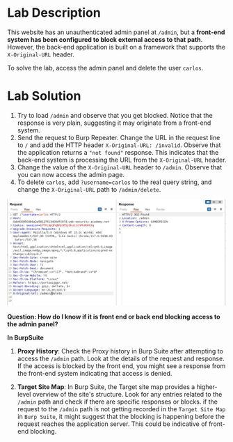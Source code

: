 # Lab Description

This website has an unauthenticated admin panel at `/admin`, but a **front-end system has been configured to block external access to that path**. However, the back-end application is built on a framework that supports the `X-Original-URL` header.

To solve the lab, access the admin panel and delete the user `carlos`.

# Lab Solution

1. Try to load `/admin` and observe that you get blocked. Notice that the response is very plain, suggesting it may originate from a front-end system.
2. Send the request to Burp Repeater. Change the URL in the request line to `/` and add the HTTP header `X-Original-URL: /invalid`. Observe that the application returns a `"not found"` response. This indicates that the back-end system is processing the URL from the `X-Original-URL` header.
3. Change the value of the `X-Original-URL` header to `/admin`. Observe that you can now access the admin page.
4. To delete `carlos`, add `?username=carlos` to the real query string, and change the `X-Original-URL` path to `/admin/delete`.

![Final query](query-in-path-url-in-x-original-url.png)


**Question: How do I know if it is front end or back end blocking access to the admin panel?**

**In BurpSuite**

1. **Proxy History**: Check the Proxy history in Burp Suite after attempting to access the `/admin` path. Look at the details of the request and response. If the access is blocked by the front end, you might see a response from the front-end system indicating that access is denied.

2. **Target Site Map**: In Burp Suite, the Target site map provides a higher-level overview of the site's structure. Look for any entries related to the `/admin` path and check if there are specific responses or blocks. if the request to the `/admin` path is not getting recorded in the `Target Site Map` in `Burp Suite`, it might suggest that the blocking is happening before the request reaches the application server. This could be indicative of front-end blocking.
